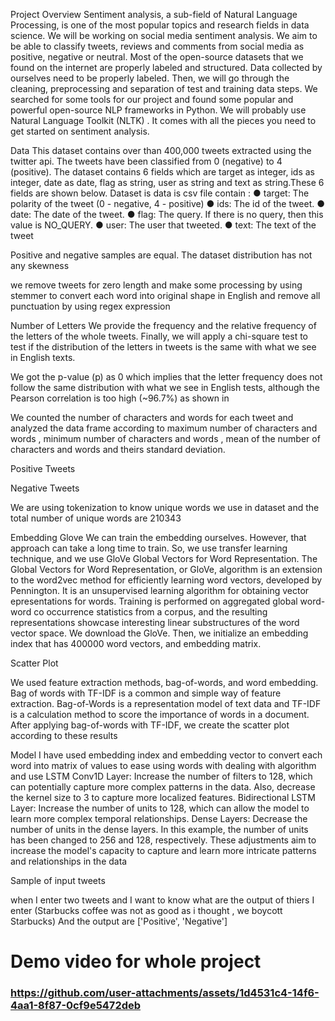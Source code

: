 Project Overview
Sentiment analysis, a sub-field of Natural Language Processing, is one of the most popular topics and research fields in data science. We will be working on social media sentiment analysis. We aim to be able to classify tweets, reviews and comments from social media as positive, negative or neutral.
Most of the open-source datasets that we found on the internet are properly labeled and structured. Data collected by ourselves need to be properly labeled. Then, we will go through the cleaning, preprocessing and separation of test and training data steps. 
We searched for some tools for our project and found some popular and powerful open-source NLP frameworks in Python. We will probably use Natural Language Toolkit (NLTK) . It comes with all the pieces you need to get started on sentiment analysis.

Data
This dataset contains over than 400,000 tweets extracted using the twitter api. The tweets have been classified from 0 (negative) to 4 (positive). The dataset contains 6 fields which are target as integer, ids as integer, date as date, flag as string, user as string and text as string.These 6 fields are shown below.
Dataset is data is csv file contain :
● target: The polarity of the tweet (0 - negative, 4 - positive)
● ids: The id of the tweet.
● date: The date of the tweet.
● flag: The query. If there is no query, then this value is NO_QUERY.
● user: The user that tweeted.
● text: The text of the tweet 
 


Positive and negative samples are equal. The dataset distribution has not any skewness
 




we remove tweets for zero length and make some processing by using stemmer to convert each word into original shape in English and remove all punctuation by using regex expression 

 


Number of Letters
We provide the frequency and the relative frequency of the letters of the whole tweets. Finally, we will apply a chi-square test to test if the distribution of the letters in tweets is the same with what we see in English texts. 

 
We got the p-value (p) as 0 which implies that the letter frequency does not follow the same distribution with what we see in English tests, although the Pearson correlation is too high (~96.7%) as shown in
 

We counted the number of characters and words for each tweet and analyzed the data frame according to maximum number of characters and words , minimum number of characters and words , mean of the number of characters and words and theirs standard deviation. 
 
 
Positive Tweets
 

 

Negative Tweets
 
 


We are using tokenization to know unique words we use in dataset and the total number of unique words are 210343

Embedding Glove
We can train the embedding ourselves. However, that  approach can take a long time to train. So, we use transfer learning  technique, and we use GloVe Global Vectors for Word Representation. The Global Vectors for Word Representation, or GloVe, algorithm is an extension to the word2vec method for efficiently  learning word vectors, developed by Pennington. 
It is an unsupervised learning algorithm for obtaining vector epresentations for words. Training is performed on aggregated  global word-word co occurrence statistics from a corpus, and the  resulting representations showcase interesting linear substructures of the word vector space. We download the GloVe. Then, we initialize an embedding  index that has 400000 word vectors, and embedding matrix.


Scatter Plot
 
We used feature extraction methods, bag-of-words, and word embedding. Bag of words with TF-IDF is a common and simple way of feature extraction. Bag-of-Words is a representation model of text data and TF-IDF is a calculation method to score the importance of words in a document. After applying bag-of-words with TF-IDF, we create the scatter plot according to these results




Model
I have used embedding index and embedding vector to convert each word into matrix of values to ease using words with dealing with algorithm  and use LSTM 
Conv1D Layer: Increase the number of filters to 128, which can potentially capture more complex patterns in the data. Also, decrease the kernel size to 3 to capture more localized features.
Bidirectional LSTM Layer: Increase the number of units to 128, which can allow the model to learn more complex temporal relationships.
Dense Layers: Decrease the number of units in the dense layers. In this example, the number of units has been changed to 256 and 128, respectively.
These adjustments aim to increase the model's capacity to capture and learn more intricate patterns and relationships in the data


 
 

 

Sample of input tweets 

when I enter two tweets and I want to know what are the output of thiers
I enter (Starbucks coffee was not as good as i thought , we boycott Starbucks)
And the output are ['Positive', 'Negative']



# Demo video for whole project

### https://github.com/user-attachments/assets/1d4531c4-14f6-4aa1-8f87-0cf9e5472deb


